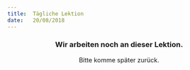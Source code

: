 ```yaml
---
title:  Tägliche Lektion
date:   20/08/2018
---
```


### <center>Wir arbeiten noch an dieser Lektion.</center>
<center>Bitte komme später zurück.</center>